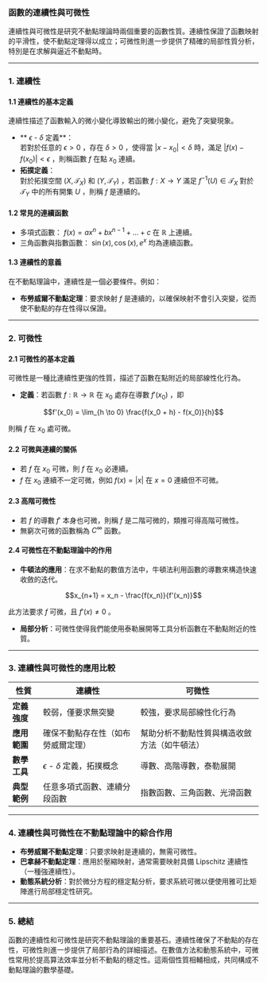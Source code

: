 ### 函數的連續性與可微性  

連續性與可微性是研究不動點理論時兩個重要的函數性質。連續性保證了函數映射的平滑性，使不動點定理得以成立；可微性則進一步提供了精確的局部性質分析，特別是在求解與逼近不動點時。

---

### **1. 連續性**

#### **1.1 連續性的基本定義**  
連續性描述了函數輸入的微小變化導致輸出的微小變化，避免了突變現象。  
- ** $`\epsilon`$ - $`\delta`$  定義**：  
  若對於任意的  $`\epsilon > 0`$ ，存在  $`\delta > 0`$ ，使得當  $`|x - x_0| < \delta`$  時，滿足  $`|f(x) - f(x_0)| < \epsilon`$ ，則稱函數  $`f`$  在點  $`x_0`$  連續。  
- **拓撲定義**：  
  對於拓撲空間  $`(X, \mathcal{T}_X)`$  和  $`(Y, \mathcal{T}_Y)`$ ，若函數  $`f: X \to Y`$  滿足  $`f^{-1}(U) \in \mathcal{T}_X`$  對於  $`\mathcal{T}_Y`$  中的所有開集  $`U`$ ，則稱  $`f`$  是連續的。

#### **1.2 常見的連續函數**  
- 多項式函數： $`f(x) = ax^n + bx^{n-1} + \dots + c`$  在  $`\mathbb{R}`$  上連續。  
- 三角函數與指數函數： $`\sin(x), \cos(x), e^x`$  均為連續函數。  

#### **1.3 連續性的意義**  
在不動點理論中，連續性是一個必要條件。例如：  
- **布勞威爾不動點定理**：要求映射  $`f`$  是連續的，以確保映射不會引入突變，從而使不動點的存在性得以保證。  

---

### **2. 可微性**

#### **2.1 可微性的基本定義**  
可微性是一種比連續性更強的性質，描述了函數在點附近的局部線性化行為。  
- **定義**：若函數  $`f: \mathbb{R} \to \mathbb{R}`$  在  $`x_0`$  處存在導數  $`f'(x_0)`$ ，即  
  
```math
f'(x_0) = \lim_{h \to 0} \frac{f(x_0 + h) - f(x_0)}{h}
```
  
  則稱  $`f`$  在  $`x_0`$  處可微。  

#### **2.2 可微與連續的關係**  
- 若  $`f`$  在  $`x_0`$  可微，則  $`f`$  在  $`x_0`$  必連續。  
-  $`f`$  在  $`x_0`$  連續不一定可微，例如  $`f(x) = |x|`$  在  $`x = 0`$  連續但不可微。

#### **2.3 高階可微性**  
- 若  $`f`$  的導數  $`f'`$  本身也可微，則稱  $`f`$  是二階可微的，類推可得高階可微性。  
- 無窮次可微的函數稱為  $`C^\infty`$  函數。

#### **2.4 可微性在不動點理論中的作用**  
- **牛頓法的應用**：在求不動點的數值方法中，牛頓法利用函數的導數來構造快速收斂的迭代。  
  
```math
x_{n+1} = x_n - \frac{f(x_n)}{f'(x_n)}
```
  
  此方法要求  $`f`$  可微，且  $`f'(x) \neq 0`$ 。  
- **局部分析**：可微性使得我們能使用泰勒展開等工具分析函數在不動點附近的性質。

---

### **3. 連續性與可微性的應用比較**

| **性質**      | **連續性**                                   | **可微性**                                   |
|----------------|---------------------------------------------|---------------------------------------------|
| **定義強度**  | 較弱，僅要求無突變                           | 較強，要求局部線性化行為                   |
| **應用範圍**  | 確保不動點存在性（如布勞威爾定理）           | 幫助分析不動點性質與構造收斂方法（如牛頓法） |
| **數學工具**  |  $`\epsilon`$ - $`\delta`$  定義，拓撲概念   | 導數、高階導數，泰勒展開                   |
| **典型範例**  | 任意多項式函數、連續分段函數                 | 指數函數、三角函數、光滑函數               |

---

### **4. 連續性與可微性在不動點理論中的綜合作用**

- **布勞威爾不動點定理**：只要求映射是連續的，無需可微性。  
- **巴拿赫不動點定理**：應用於壓縮映射，通常需要映射具備 Lipschitz 連續性（一種強連續性）。  
- **動態系統分析**：對於微分方程的穩定點分析，要求系統可微以便使用雅可比矩陣進行局部穩定性研究。  

---

### **5. 總結**

函數的連續性和可微性是研究不動點理論的重要基石。連續性確保了不動點的存在性，可微性則進一步提供了局部行為的詳細描述。在數值方法和動態系統中，可微性常用於提高算法效率並分析不動點的穩定性。這兩個性質相輔相成，共同構成不動點理論的數學基礎。